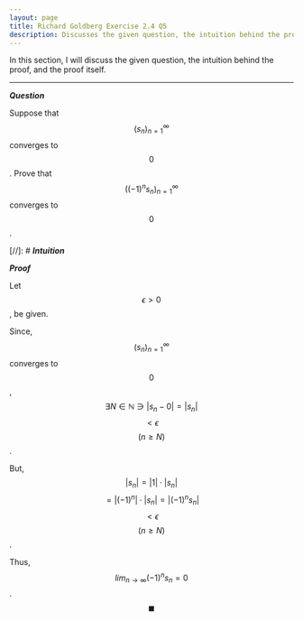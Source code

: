 ```yaml
---
layout: page
title: Richard Goldberg Exercise 2.4 Q5
description: Discusses the given question, the intuition behind the proof, and the proof itself
---
```


In this section, I will discuss the given question, the intuition behind the proof, and the
proof itself.

---

_**Question**_

Suppose that $$(s_n)_{n=1}^\infty$$ converges to $$0$$. Prove that $$((-1)^n s_n)_{n=1}^\infty$$
converges to $$0$$.

[//]: # _**Intuition**_

_**Proof**_

Let $$\epsilon > 0$$, be given.

Since, $$(s_n)_{n=1}^\infty$$ converges to $$0$$,
$$\exists N \in \mathbb{N} \ni \lvert s_n - 0 \rvert = \lvert s_n \rvert$$ $$ < \epsilon$$
$$(n \geqslant N)$$.

But, $$\lvert s_n \rvert = \lvert 1 \rvert \cdot \lvert s_n \rvert$$
$$ = \lvert (-1)^n \rvert \cdot \lvert s_n \rvert = \lvert (-1)^n s_n \rvert$$
$$ < \epsilon$$ $$(n \geqslant N)$$.

Thus, $$lim_{n \to \infty} (-1)^n s_n = 0$$. $$\blacksquare$$
